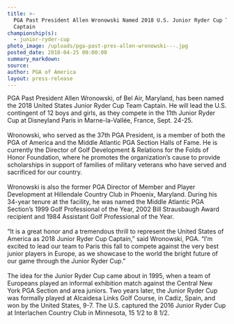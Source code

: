 ```yaml
---
title: >-
  PGA Past President Allen Wronowski Named 2018 U.S. Junior Ryder Cup Team
  Captain
championship(s):
  - junior-ryder-cup
photo_image: /uploads/pga-past-pres-allen-wronowski---.jpg
posted_date: 2018-04-25 00:00:00
summary_markdown:
source:
author: PGA of America
layout: press-release
---
```


PGA Past President Allen Wronowski, of Bel Air, Maryland, has been named the 2018 United States Junior Ryder Cup Team Captain. He will lead the U.S. contingent of 12 boys and girls, as they compete in the 11th Junior Ryder Cup at Disneyland Paris in Marne-la-Vall&eacute;e, France, Sept. 24-25.<br><br>Wronowski, who served as the 37th PGA President, is a member of both the PGA of America and the Middle Atlantic PGA Section Halls of Fame. He is currently the Director of Golf Development & Relations for the Folds of Honor Foundation, where he promotes the organization’s cause to provide scholarships in support of families of military veterans who have served and sacrificed for our country.<br><br>Wronowski is also the former PGA Director of Member and Player Development at Hillendale Country Club in Phoenix, Maryland. During his 34-year tenure at the facility, he was named the Middle Atlantic PGA Section’s 1999 Golf Professional of the Year, 2002 Bill Strausbaugh Award recipient and 1984 Assistant Golf Professional of the Year.<br><br>“It is a great honor and a tremendous thrill to represent the United States of America as 2018 Junior Ryder Cup Captain,” said Wronowski, PGA. “I’m excited to lead our team to Paris this fall to compete against the very best junior players in Europe, as we showcase to the world the bright future of our game through the Junior Ryder Cup.”<br>​<br>The idea for the Junior Ryder Cup came about in 1995, when a team of Europeans played an informal exhibition match against the Central New York PGA Section and area juniors. Two years later, the Junior Ryder Cup was formally played at Alcaidesa Links Golf Course, in Cadiz, Spain, and won by the United States, 9-7. The U.S. captured the 2016 Junior Ryder Cup at Interlachen Country Club in Minnesota, 15 1/2 to 8 1/2.
